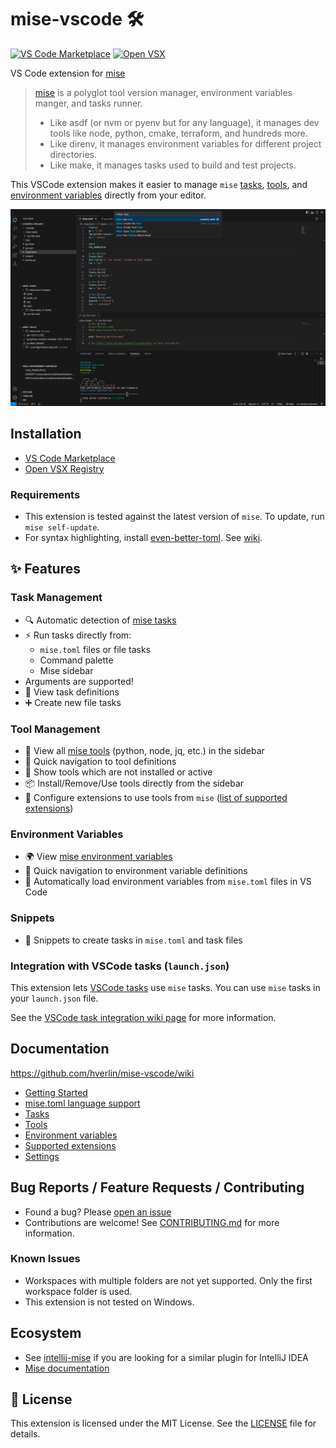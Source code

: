 # mise-vscode 🛠️
[![VS Code Marketplace](https://img.shields.io/visual-studio-marketplace/v/hverlin.mise-vscode)](https://marketplace.visualstudio.com/items?itemName=hverlin.mise-vscode)
[![Open VSX](https://img.shields.io/open-vsx/v/hverlin/mise-vscode)](https://open-vsx.org/extension/hverlin/mise-vscode)

VS Code extension for [mise](https://mise.jdx.dev/)

> [mise](https://mise.jdx.dev/) is a polyglot tool version manager, environment variables manger, and tasks runner.
> - Like asdf (or nvm or pyenv but for any language), it manages dev tools like node, python, cmake, terraform, and hundreds more. 
> - Like direnv, it manages environment variables for different project directories.
> - Like make, it manages tasks used to build and test projects.

This VSCode extension makes it easier to manage `mise` [tasks](https://github.com/hverlin/mise-vscode/wiki/Tasks), [tools](https://github.com/hverlin/mise-vscode/wiki/Tools), and [environment variables](https://github.com/hverlin/mise-vscode/wiki/Environment-variables) directly from your editor.

![mise-extension.png](screenshots/mise-extension.png)

## Installation
- [VS Code Marketplace](https://marketplace.visualstudio.com/items?itemName=hverlin.mise-vscode)
- [Open VSX Registry](https://open-vsx.org/extension/hverlin/mise-vscode)

### Requirements
- This extension is tested against the latest version of `mise`. To update, run `mise self-update`.
- For syntax highlighting, install [even-better-toml](https://marketplace.visualstudio.com/items?itemName=tamasfe.even-better-toml). See [wiki](https://github.com/hverlin/mise-vscode/wiki/mise.toml-language-support).

## ✨ Features

### Task Management
- 🔍 Automatic detection of [mise tasks](https://mise.jdx.dev/tasks/)
- ⚡ Run tasks directly from:
    - `mise.toml` files or file tasks
    - Command palette
    - Mise sidebar
- Arguments are supported!
- 📝 View task definitions 
- ➕ Create new file tasks 

### Tool Management
- 🧰 View all [mise tools](https://mise.jdx.dev/dev-tools/) (python, node, jq, etc.) in the sidebar
- 📍 Quick navigation to tool definitions
- 📱 Show tools which are not installed or active
- 📦 Install/Remove/Use tools directly from the sidebar
- 🔧 Configure extensions to use tools from `mise` ([list of supported extensions](https://github.com/hverlin/mise-vscode/wiki/Supported-extensions))

### Environment Variables
- 🌍 View [mise environment variables](https://mise.jdx.dev/environments.html)
- 📍 Quick navigation to environment variable definitions
- 🔄 Automatically load environment variables from `mise.toml` files in VS Code

### Snippets
- 📝 Snippets to create tasks in `mise.toml` and task files

### Integration with VSCode tasks (`launch.json`)
This extension lets [VSCode tasks](https://code.visualstudio.com/docs/editor/tasks) use `mise` tasks. You can use `mise` tasks in your `launch.json` file.

See the [VSCode task integration wiki page](https://github.com/hverlin/mise-vscode/wiki/Tasks#vscode-task-integration) for more information.

## Documentation

https://github.com/hverlin/mise-vscode/wiki

- [Getting Started](https://github.com/hverlin/mise-vscode/wiki/Getting-Started)
- [mise.toml language support](https://github.com/hverlin/mise-vscode/wiki/mise.toml-language-support)
- [Tasks](https://github.com/hverlin/mise-vscode/wiki/Tasks)
- [Tools](https://github.com/hverlin/mise-vscode/wiki/Tools)
- [Environment variables](https://github.com/hverlin/mise-vscode/wiki/Environment-variables)
- [Supported extensions](https://github.com/hverlin/mise-vscode/wiki/Supported-extensions)
- [Settings](https://github.com/hverlin/mise-vscode/wiki/Settings)

## Bug Reports / Feature Requests / Contributing

- Found a bug? Please [open an issue](https://github.com/hverlin/mise-vscode/issues)
- Contributions are welcome! See [CONTRIBUTING.md](CONTRIBUTING.md) for more information.

### Known Issues
- Workspaces with multiple folders are not yet supported. Only the first workspace folder is used.
- This extension is not tested on Windows.

## Ecosystem

- See [intellij-mise](https://github.com/134130/intellij-mise) if you are looking for a similar plugin for IntelliJ IDEA
- [Mise documentation](https://mise.jdx.dev/)

## 📄 License

This extension is licensed under the MIT License. See the [LICENSE](LICENSE) file for details.

